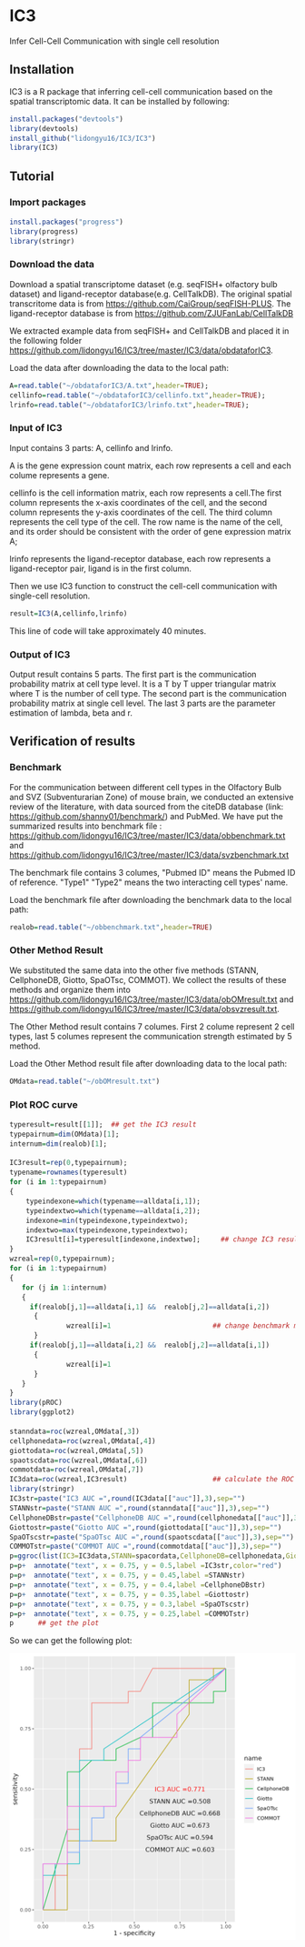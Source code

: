 # IC3
Infer Cell-Cell Communication with single cell resolution

## Installation

IC3 is a R package that inferring cell-cell communication based on the spatial transcriptomic data. It can be installed by following:

```R
install.packages("devtools")
library(devtools)
install_github("lidongyu16/IC3/IC3")
library(IC3)
```

## Tutorial

### Import packages

```R
install.packages("progress")
library(progress)
library(stringr)
```
### Download the data

Download a spatial transcriptome dataset (e.g. seqFISH+ olfactory bulb dataset) and ligand-receptor database(e.g. CellTalkDB). The original spatial transcritome data is from https://github.com/CaiGroup/seqFISH-PLUS. The ligand-receptor database is from https://github.com/ZJUFanLab/CellTalkDB

We extracted example data from seqFISH+ and CellTalkDB and placed it in the following folder https://github.com/lidongyu16/IC3/tree/master/IC3/data/obdataforIC3.

Load the data after downloading the data to the local path:

```R
A=read.table("~/obdataforIC3/A.txt",header=TRUE);
cellinfo=read.table("~/obdataforIC3/cellinfo.txt",header=TRUE);
lrinfo=read.table("~/obdataforIC3/lrinfo.txt",header=TRUE);
```

### Input of IC3
Input contains 3 parts: A, cellinfo and lrinfo.

A is the gene expression count matrix, each row represents a cell and each colume represents a gene.

cellinfo is the cell information matrix, each row represents a cell.The first column represents the x-axis coordinates of the cell, and the second column represents the y-axis coordinates of the cell. The third column represents the cell type of the cell. The row name is the name of the cell, and its order should be consistent with the order of gene expression matrix A;

lrinfo represents the ligand-receptor database, each row represents a ligand-receptor pair, ligand is in the first column.

Then we use IC3 function to construct the cell-cell communication with single-cell resolution.

```R
result=IC3(A,cellinfo,lrinfo)
```
This line of code will take approximately 40 minutes.

### Output of IC3

Output result contains 5 parts. The first part is the communication probability matrix at cell type level. It is a T by T upper triangular matrix where T is the number of cell type. The second part is the communication probability matrix at single cell level. The last 3 parts are the parameter estimation of lambda, beta and r.

## Verification of results

### Benchmark 

For the communication between different cell types in the Olfactory Bulb and SVZ (Subventurarian Zone) of mouse brain, we conducted an extensive review of the literature, with data sourced from the citeDB database (link: https://github.com/shanny01/benchmark/) and PubMed. We have put the summarized results into benchmark file : https://github.com/lidongyu16/IC3/tree/master/IC3/data/obbenchmark.txt and https://github.com/lidongyu16/IC3/tree/master/IC3/data/svzbenchmark.txt 

The benchmark file contains 3 columes, "Pubmed ID" means the Pubmed ID of reference. "Type1" "Type2" means the two interacting cell types' name. 

Load the benchmark file after downloading the benchmark data to the local path:

```R
realob=read.table("~/obbenchmark.txt",header=TRUE) 
```

### Other Method Result
We substituted the same data into the other five methods (STANN, CellphoneDB, Giotto, SpaOTsc, COMMOT). We collect the results of these methods and organize them into  https://github.com/lidongyu16/IC3/tree/master/IC3/data/obOMresult.txt
and  https://github.com/lidongyu16/IC3/tree/master/IC3/data/obsvzresult.txt. 

The Other Method result contains 7 columes. First 2 colume represent 2 cell types, last 5 columes represent the communication strength estimated by 5 method. 

Load the Other Method result file after downloading data to the local path:

```R
OMdata=read.table("~/obOMresult.txt")
```

### Plot ROC curve


```R
typeresult=result[[1]];  ## get the IC3 result
typepairnum=dim(OMdata)[1];   
internum=dim(realob)[1];

IC3result=rep(0,typepairnum);   
typename=rownames(typeresult)
for (i in 1:typepairnum)
{
    typeindexone=which(typename==alldata[i,1]);
    typeindextwo=which(typename==alldata[i,2]);
    indexone=min(typeindexone,typeindextwo);
    indextwo=max(typeindexone,typeindextwo);
    IC3result[i]=typeresult[indexone,indextwo];     ## change IC3 result matrix to a line that consistent with OMdata
}
wzreal=rep(0,typepairnum);
for (i in 1:typepairnum)
{
   for (j in 1:internum)
   {
     if(realob[j,1]==alldata[i,1] &&  realob[j,2]==alldata[i,2])
      {
              wzreal[i]=1                         ## change benchmark matrix to a line that consistent with OMdata
      }
     if(realob[j,1]==alldata[i,2] &&  realob[j,2]==alldata[i,1])
      {
              wzreal[i]=1
      }
   }
}
library(pROC)
library(ggplot2)

stanndata=roc(wzreal,OMdata[,3])
cellphonedata=roc(wzreal,OMdata[,4])
giottodata=roc(wzreal,OMdata[,5])
spaotscdata=roc(wzreal,OMdata[,6])
commotdata=roc(wzreal,OMdata[,7])
IC3data=roc(wzreal,IC3result)                     ## calculate the ROC between benchmark and all the methods.
library(stringr)
IC3str=paste("IC3 AUC =",round(IC3data[["auc"]],3),sep="")
STANNstr=paste("STANN AUC =",round(stanndata[["auc"]],3),sep="")
CellphoneDBstr=paste("CellphoneDB AUC =",round(cellphonedata[["auc"]],3),sep="")
Giottostr=paste("Giotto AUC =",round(giottodata[["auc"]],3),sep="")
SpaOTscstr=paste("SpaOTsc AUC =",round(spaotscdata[["auc"]],3),sep="")
COMMOTstr=paste("COMMOT AUC =",round(commotdata[["auc"]],3),sep="")
p=ggroc(list(IC3=IC3data,STANN=spacordata,CellphoneDB=cellphonedata,Giotto=giottodata,SpaOTsc=spaotscdata,COMMOT=commotdata), legacy.axes = TRUE)
p=p+  annotate("text", x = 0.75, y = 0.5,label =IC3str,color="red")
p=p+  annotate("text", x = 0.75, y = 0.45,label =STANNstr)
p=p+  annotate("text", x = 0.75, y = 0.4,label =CellphoneDBstr)
p=p+  annotate("text", x = 0.75, y = 0.35,label =Giottostr)
p=p+  annotate("text", x = 0.75, y = 0.3,label =SpaOTscstr)
p=p+  annotate("text", x = 0.75, y = 0.25,label =COMMOTstr)
p      ## get the plot
```

So we can get the following plot:


![image](https://github.com/lidongyu16/IC3/blob/master/IC3/data/obPRcurve.png)
